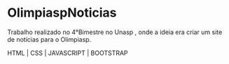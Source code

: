 # OlimpiaspNoticias

Trabalho realizado no 4°Bimestre no Unasp , onde a ideia era criar um site de notícias para o Olimpiasp.

HTML | CSS | JAVASCRIPT | BOOTSTRAP
